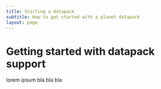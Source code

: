 ```yaml
---
title: Starting a datapack
subtitle: How to get started with a planet datapack
layout: page
---
```


# Getting started with datapack support

lorem ipsum bla bla bla

